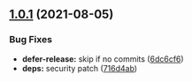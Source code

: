 ## [1.0.1](https://github.com/dhis2/action-semantic-release/compare/v1.0.0...v1.0.1) (2021-08-05)


### Bug Fixes

* **defer-release:** skip if no commits ([6dc6cf6](https://github.com/dhis2/action-semantic-release/commit/6dc6cf6b98b313bff153d651a58aa2ad7f870966))
* **deps:** security patch ([716d4ab](https://github.com/dhis2/action-semantic-release/commit/716d4ab74e5d87aa71e0fb148404dde670163782))

